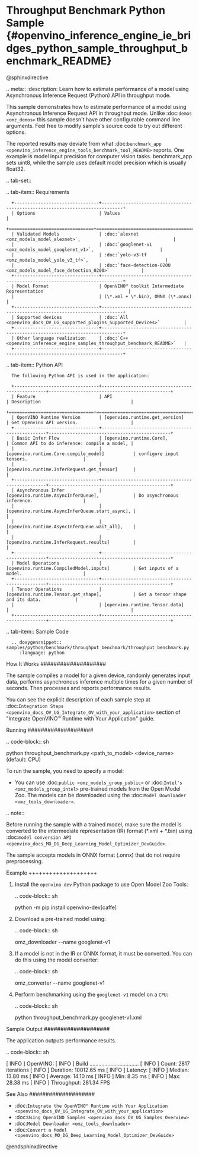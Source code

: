 # Throughput Benchmark Python Sample {#openvino_inference_engine_ie_bridges_python_sample_throughput_benchmark_README}

@sphinxdirective

.. meta::
   :description: Learn how to estimate performance of a model using Asynchronous Inference Request (Python) API in throughput mode.


This sample demonstrates how to estimate performance of a model using Asynchronous Inference Request API in throughput mode. Unlike :doc:`demos <omz_demos>` this sample doesn't have other configurable command line arguments. Feel free to modify sample's source code to try out different options.

The reported results may deviate from what :doc:`benchmark_app <openvino_inference_engine_tools_benchmark_tool_README>` reports. One example is model input precision for computer vision tasks. benchmark_app sets uint8, while the sample uses default model precision which is usually float32.

.. tab-set::

   .. tab-item:: Requirements 

      +--------------------------------+------------------------------------------------------------------------------+
      | Options                        | Values                                                                       |
      +================================+==============================================================================+
      | Validated Models               | :doc:`alexnet <omz_models_model_alexnet>`,                                   |
      |                                | :doc:`googlenet-v1 <omz_models_model_googlenet_v1>`,                         |
      |                                | :doc:`yolo-v3-tf <omz_models_model_yolo_v3_tf>`,                             |
      |                                | :doc:`face-detection-0200 <omz_models_model_face_detection_0200>`            |
      +--------------------------------+------------------------------------------------------------------------------+
      | Model Format                   | OpenVINO™ toolkit Intermediate Representation                                |
      |                                | (\*.xml + \*.bin), ONNX (\*.onnx)                                            |
      +--------------------------------+------------------------------------------------------------------------------+
      | Supported devices              | :doc:`All <openvino_docs_OV_UG_supported_plugins_Supported_Devices>`         |
      +--------------------------------+------------------------------------------------------------------------------+
      | Other language realization     | :doc:`C++ <openvino_inference_engine_samples_throughput_benchmark_README>`   |
      +--------------------------------+------------------------------------------------------------------------------+

   .. tab-item:: Python API  

      The following Python API is used in the application:

      +--------------------------------+-------------------------------------------------+----------------------------------------------+
      | Feature                        | API                                             | Description                                  |
      +================================+=================================================+==============================================+
      | OpenVINO Runtime Version       | [openvino.runtime.get_version]                  | Get Openvino API version.                    |
      +--------------------------------+-------------------------------------------------+----------------------------------------------+
      | Basic Infer Flow               | [openvino.runtime.Core],                        | Common API to do inference: compile a model, |
      |                                | [openvino.runtime.Core.compile_model]           | configure input tensors.                     |
      |                                | [openvino.runtime.InferRequest.get_tensor]      |                                              |
      +--------------------------------+-------------------------------------------------+----------------------------------------------+
      | Asynchronous Infer             | [openvino.runtime.AsyncInferQueue],             | Do asynchronous inference.                   |
      |                                | [openvino.runtime.AsyncInferQueue.start_async], |                                              |
      |                                | [openvino.runtime.AsyncInferQueue.wait_all],    |                                              |
      |                                | [openvino.runtime.InferRequest.results]         |                                              |
      +--------------------------------+-------------------------------------------------+----------------------------------------------+
      | Model Operations               | [openvino.runtime.CompiledModel.inputs]         | Get inputs of a model.                       |
      +--------------------------------+-------------------------------------------------+----------------------------------------------+
      | Tensor Operations              | [openvino.runtime.Tensor.get_shape],            | Get a tensor shape and its data.             |
      |                                | [openvino.runtime.Tensor.data]                  |                                              |
      +--------------------------------+-------------------------------------------------+----------------------------------------------+

   .. tab-item:: Sample Code  

      .. doxygensnippet:: samples/python/benchmark/throughput_benchmark/throughput_benchmark.py
         :language: python

How It Works
####################

The sample compiles a model for a given device, randomly generates input data, performs asynchronous inference multiple times for a given number of seconds. Then processes and reports performance results.

You can see the explicit description of
each sample step at :doc:`Integration Steps <openvino_docs_OV_UG_Integrate_OV_with_your_application>` section of "Integrate OpenVINO™ Runtime with Your Application" guide.

Running
####################

.. code-block:: sh

   python throughput_benchmark.py <path_to_model> <device_name>(default: CPU)


To run the sample, you need to specify a model:

- You can use :doc:`public <omz_models_group_public>` or :doc:`Intel's <omz_models_group_intel>` pre-trained models from the Open Model Zoo. The models can be downloaded using the :doc:`Model Downloader <omz_tools_downloader>`.

.. note::

   Before running the sample with a trained model, make sure the model is converted to the intermediate representation (IR) format (\*.xml + \*.bin) using :doc:`model conversion API <openvino_docs_MO_DG_Deep_Learning_Model_Optimizer_DevGuide>`.

   The sample accepts models in ONNX format (.onnx) that do not require preprocessing.


Example
++++++++++++++++++++

1. Install the ``openvino-dev`` Python package to use Open Model Zoo Tools:

   .. code-block:: sh

      python -m pip install openvino-dev[caffe]


2. Download a pre-trained model using:

   .. code-block:: sh

      omz_downloader --name googlenet-v1


3. If a model is not in the IR or ONNX format, it must be converted. You can do this using the model converter:

   .. code-block:: sh

      omz_converter --name googlenet-v1


4. Perform benchmarking using the ``googlenet-v1`` model on a ``CPU``:

   .. code-block:: sh

      python throughput_benchmark.py googlenet-v1.xml


Sample Output
####################

The application outputs performance results.

.. code-block:: sh

   [ INFO ] OpenVINO:
   [ INFO ] Build ................................. <version>
   [ INFO ] Count:          2817 iterations
   [ INFO ] Duration:       10012.65 ms
   [ INFO ] Latency:
   [ INFO ]     Median:     13.80 ms
   [ INFO ]     Average:    14.10 ms
   [ INFO ]     Min:        8.35 ms
   [ INFO ]     Max:        28.38 ms
   [ INFO ] Throughput: 281.34 FPS


See Also
####################

* :doc:`Integrate the OpenVINO™ Runtime with Your Application <openvino_docs_OV_UG_Integrate_OV_with_your_application>`
* :doc:`Using OpenVINO Samples <openvino_docs_OV_UG_Samples_Overview>`
* :doc:`Model Downloader <omz_tools_downloader>`
* :doc:`Convert a Model <openvino_docs_MO_DG_Deep_Learning_Model_Optimizer_DevGuide>`

@endsphinxdirective
